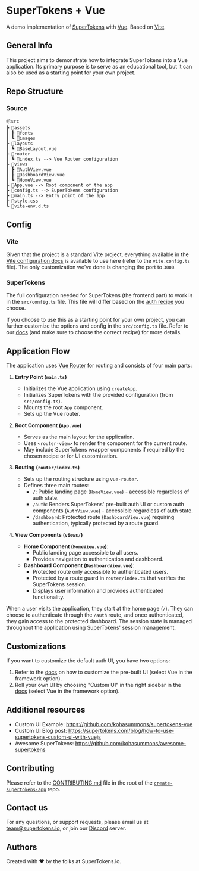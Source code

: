 # SuperTokens + Vue

A demo implementation of [SuperTokens](https://supertokens.com/) with [Vue](https://vuejs.org/). Based on [Vite](https://vite.dev/).

## General Info

This project aims to demonstrate how to integrate SuperTokens into a Vue application. Its primary purpose is to serve as an educational tool, but it can also be used as a starting point for your own project.

## Repo Structure

### Source

```
📦src
┣ 📂assets
┃ ┣ 📂fonts
┃ ┗ 📂images
┣ 📂layouts
┃ ┗ 📜BaseLayout.vue
┣ 📂router
┃ ┗ 📜index.ts --> Vue Router configuration
┣ 📂views
┃ ┣ 📜AuthView.vue
┃ ┣ 📜DashboardView.vue
┃ ┗ 📜HomeView.vue
┣ 📜App.vue --> Root component of the app
┣ 📜config.ts --> SuperTokens configuration
┣ 📜main.ts --> Entry point of the app
┣ 📜style.css
┗ 📜vite-env.d.ts
```

## Config

### Vite

Given that the project is a standard Vite project, everything available in the [Vite configuration docs](https://vite.dev/config/) is available to use here (refer to the `vite.config.ts` file). The only customization we've done is changing the port to `3000`.

### SuperTokens

The full configuration needed for SuperTokens (the frontend part) to work is in the `src/config.ts` file. This file will differ based on the [auth recipe](https://supertokens.com/docs/guides) you choose.

If you choose to use this as a starting point for your own project, you can further customize the options and config in the `src/config.ts` file. Refer to our [docs](https://supertokens.com/docs) (and make sure to choose the correct recipe) for more details.

## Application Flow

The application uses [Vue Router](https://router.vuejs.org/) for routing and consists of four main parts:

1.  **Entry Point (`main.ts`)**

    -   Initializes the Vue application using `createApp`.
    -   Initializes SuperTokens with the provided configuration (from `src/config.ts`).
    -   Mounts the root `App` component.
    -   Sets up the Vue router.

2.  **Root Component (`App.vue`)**

    -   Serves as the main layout for the application.
    -   Uses `<router-view>` to render the component for the current route.
    -   May include SuperTokens wrapper components if required by the chosen recipe or for UI customization.

3.  **Routing (`router/index.ts`)**

    -   Sets up the routing structure using `vue-router`.
    -   Defines three main routes:
        -   `/`: Public landing page (`HomeView.vue`) - accessible regardless of auth state.
        -   `/auth`: Renders SuperTokens' pre-built auth UI or custom auth components (`AuthView.vue`) - accessible regardless of auth state.
        -   `/dashboard`: Protected route (`DashboardView.vue`) requiring authentication, typically protected by a route guard.

4.  **View Components (`views/`)**
    -   **Home Component (`HomeView.vue`)**:
        -   Public landing page accessible to all users.
        -   Provides navigation to authentication and dashboard.
    -   **Dashboard Component (`DashboardView.vue`)**:
        -   Protected route only accessible to authenticated users.
        -   Protected by a route guard in `router/index.ts` that verifies the SuperTokens session.
        -   Displays user information and provides authenticated functionality.

When a user visits the application, they start at the home page (`/`). They can choose to authenticate through the `/auth` route, and once authenticated, they gain access to the protected dashboard. The session state is managed throughout the application using SuperTokens' session management.

## Customizations

If you want to customize the default auth UI, you have two options:

1. Refer to the [docs](https://supertokens.com/docs/thirdpartyemailpassword/advanced-customizations/vue-component-override/usage) on how to customize the pre-built UI (select Vue in the framework option).
2. Roll your own UI by choosing "Custom UI" in the right sidebar in the [docs](https://supertokens.com/docs/thirdpartyemailpassword/quickstart/frontend-setup) (select Vue in the framework option).

## Additional resources

-   Custom UI Example: https://github.com/kohasummons/supertokens-vue
-   Custom UI Blog post: https://supertokens.com/blog/how-to-use-supertokens-custom-ui-with-vuejs
-   Awesome SuperTokens: https://github.com/kohasummons/awesome-supertokens

## Contributing

Please refer to the [CONTRIBUTING.md](https://github.com/supertokens/create-supertokens-app/blob/master/CONTRIBUTING.md) file in the root of the [`create-supertokens-app`](https://github.com/supertokens/create-supertokens-app) repo.

## Contact us

For any questions, or support requests, please email us at team@supertokens.io, or join our [Discord](https://supertokens.io/discord) server.

## Authors

Created with :heart: by the folks at SuperTokens.io.
